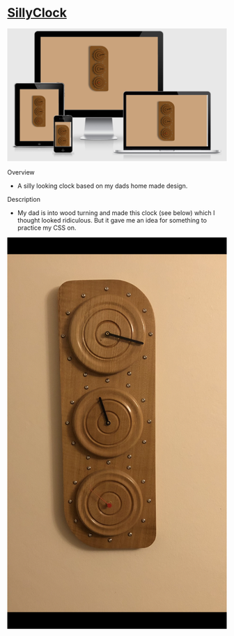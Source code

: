 # [SillyClock](https://jjpickering10.github.io/SillyClock/)

![SillyClock](assets/images/amiresponsive.png)

Overview

- A silly looking clock based on my dads home made design.

Description

- My dad is into wood turning and made this clock (see below) which I thought looked ridiculous. But it gave me an idea for something to practice my CSS on.

![SillyClock](assets/images/sillyclock.png)
